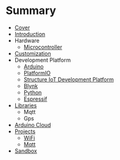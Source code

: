 # Summary

* [Cover](README.md)
* [Introduction](documentation/Introduction.md)
* Hardware
   * [Microcontroller](documentation/Microcontroller.md)
* [Customization](documentation/Customization.md)
* Development Platform
   * [Arduino](documentation/Arduino.md)
   * [PlatformIO](documentation/PlatformIo.md)
   * [Structure IoT Development Platform](StructureIoTDevelopmentPlatform.md)
   * [Blynk](documentation/Blynk.md)
   * [Python](documentation/Python.md)
   * [Espressif](documentation/Espressif.md)
* [Libraries](Libraries.md)
   * Mqtt
   * Gps
* [Arduino Cloud](documentation/ArduinoCloud.md)
* [Projects](documentation/Projects.md)
   * [WiFi](documentation/WiFi.md)
   * [Mqtt](documentation/Mqtt.md)
* [Sandbox](documentation/Sandbox.md)

